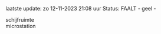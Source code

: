 laatste update: 
zo 12-11-2023 21:08   uur 
Status: FAALT - geel - 
<div class="service Y">schijfruimte</div><div class="service Y">microstation</div>